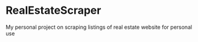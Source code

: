 # RealEstateScraper
My personal project on scraping listings of real estate website for personal use
